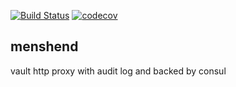 [![Build Status](https://travis-ci.org/nebtex/menshend.svg?branch=master)](https://travis-ci.org/nebtex/menshend)
[![codecov](https://codecov.io/gh/nebtex/menshend/branch/master/graph/badge.svg)](https://codecov.io/gh/nebtex/menshend)

## menshend

vault http proxy with audit log and backed by consul
